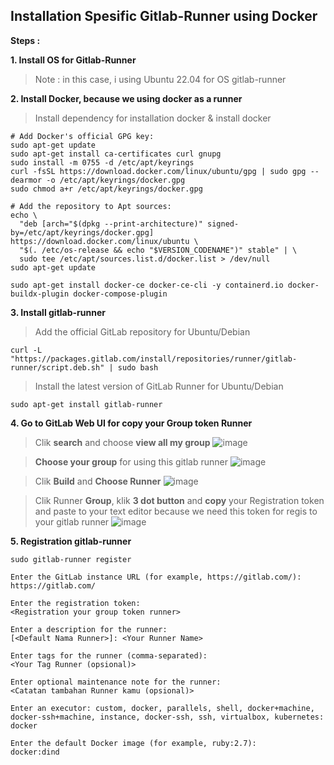 ## Installation Spesific Gitlab-Runner using Docker

**Steps :**

**1. Install OS for Gitlab-Runner**

> Note : in this case, i using Ubuntu 22.04 for OS gitlab-runner


**2. Install Docker, because we using docker as a runner**
   
> Install dependency for installation docker & install docker
```
# Add Docker's official GPG key:
sudo apt-get update
sudo apt-get install ca-certificates curl gnupg
sudo install -m 0755 -d /etc/apt/keyrings
curl -fsSL https://download.docker.com/linux/ubuntu/gpg | sudo gpg --dearmor -o /etc/apt/keyrings/docker.gpg
sudo chmod a+r /etc/apt/keyrings/docker.gpg
```

```
# Add the repository to Apt sources:
echo \
  "deb [arch="$(dpkg --print-architecture)" signed-by=/etc/apt/keyrings/docker.gpg] https://download.docker.com/linux/ubuntu \
  "$(. /etc/os-release && echo "$VERSION_CODENAME")" stable" | \
  sudo tee /etc/apt/sources.list.d/docker.list > /dev/null
sudo apt-get update
```

```
sudo apt-get install docker-ce docker-ce-cli -y containerd.io docker-buildx-plugin docker-compose-plugin
```


**3. Install gitlab-runner**

> Add the official GitLab repository for Ubuntu/Debian
   
```
curl -L "https://packages.gitlab.com/install/repositories/runner/gitlab-runner/script.deb.sh" | sudo bash
```
> Install the latest version of GitLab Runner for Ubuntu/Debian
   
```
sudo apt-get install gitlab-runner
```

**4. Go to GitLab Web UI for copy your Group token Runner**
> Clik **search** and choose **view all my group**
> ![image](https://github.com/fakhriyfasya/documentation/assets/67684999/e57f5ab0-763d-4706-8060-3e5495e923be)

> **Choose your group** for using this gitlab runner
> ![image](https://github.com/fakhriyfasya/documentation/assets/67684999/82c950b7-d864-420d-abc0-a966990514fd)

> Clik **Build** and **Choose Runner**
> ![image](https://github.com/fakhriyfasya/documentation/assets/67684999/419819a1-7a76-4e60-9876-f0fd41ac12b5)

> Clik Runner **Group**, klik **3 dot button** and **copy** your Registration token and paste to your text editor because we need this token for regis to your gitlab runner
> ![image](https://github.com/fakhriyfasya/documentation/assets/67684999/b083f417-b587-4f54-aa9f-cf603262bb9c)

   
**5. Registration gitlab-runner**
   
``` 
sudo gitlab-runner register
```

```
Enter the GitLab instance URL (for example, https://gitlab.com/):
https://gitlab.com/

Enter the registration token:
<Registration your group token runner>

Enter a description for the runner:
[<Default Nama Runner>]: <Your Runner Name>

Enter tags for the runner (comma-separated):
<Your Tag Runner (opsional)>

Enter optional maintenance note for the runner:
<Catatan tambahan Runner kamu (opsional)>

Enter an executor: custom, docker, parallels, shell, docker+machine, docker-ssh+machine, instance, docker-ssh, ssh, virtualbox, kubernetes:
docker

Enter the default Docker image (for example, ruby:2.7):
docker:dind
```



